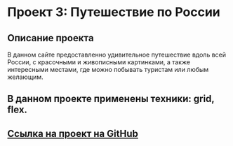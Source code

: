 # Проект 3: Путешествие по России

## Описание проекта
В данном сайте предоставленно удивительное путешествие вдоль всей России, с красочными и живописными картинками, а также интересными местами, где можно побывать туристам или любым желающим.

## В данном проекте применены техники: grid, flex.

## [Ссылка на проект на GitHub](https://malenkixer.github.io/russian-travel/sprint-3/index.html)




